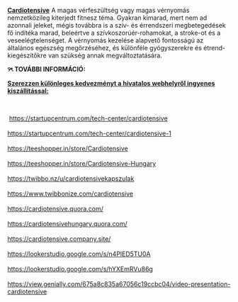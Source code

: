 <p><a href="https://www.healthnutra.org/hu/cardiotensive/"><strong>Cardiotensive</strong></a> <span style="font-weight: 400;">A magas v&eacute;rfesz&uuml;lts&eacute;g vagy magas v&eacute;rnyom&aacute;s nemzetk&ouml;zileg kiterjedt fitnesz t&eacute;ma. Gyakran kimarad, mert nem ad azonnali jeleket, m&eacute;gis tov&aacute;bbra is a sz&iacute;v- &eacute;s &eacute;rrendszeri megbeteged&eacute;sek fő ind&iacute;t&eacute;ka marad, bele&eacute;rtve a sz&iacute;vkoszor&uacute;&eacute;r-rohamokat, a stroke-ot &eacute;s a veseel&eacute;gtelens&eacute;get. A v&eacute;rnyom&aacute;s kezel&eacute;se alapvető fontoss&aacute;g&uacute; az &aacute;ltal&aacute;nos eg&eacute;szs&eacute;g megőrz&eacute;s&eacute;hez, &eacute;s k&uuml;l&ouml;nf&eacute;le gy&oacute;gyszerekre &eacute;s &eacute;trend-kieg&eacute;sz&iacute;tőkre van sz&uuml;ks&eacute;g annak megv&aacute;ltoztat&aacute;s&aacute;ra.</span></p>
<p><strong>୨ৎ TOV&Aacute;BBI INFORM&Aacute;CI&Oacute;:&nbsp;</strong></p>
<p><a href="https://www.healthnutra.org/hu/cardiotensive/"><strong>Szerezzen k&uuml;l&ouml;nleges kedvezm&eacute;nyt a hivatalos webhelyről ingyenes kisz&aacute;ll&iacute;t&aacute;ssal:</strong></a></p>
<p>&nbsp;</p>
<div id="tw-target-rmn-container" class="tw-target-rmn tw-ta-container F0azHf tw-nfl" tabindex="0">&nbsp;<a href="https://startupcentrum.com/tech-center/cardiotensive">https://startupcentrum.com/tech-center/cardiotensive</a></div>
<div class="tw-target-rmn tw-ta-container F0azHf tw-nfl" tabindex="0"><br /><a href="https://startupcentrum.com/tech-center/cardiotensive-1">https://startupcentrum.com/tech-center/cardiotensive-1</a></div>
<div class="tw-target-rmn tw-ta-container F0azHf tw-nfl" tabindex="0"><br /><a href="https://teeshopper.in/store/Cardiotensive">https://teeshopper.in/store/Cardiotensive</a></div>
<div class="tw-target-rmn tw-ta-container F0azHf tw-nfl" tabindex="0"><br /><a href="https://teeshopper.in/store/Cardiotensive-Hungary">https://teeshopper.in/store/Cardiotensive-Hungary</a></div>
<div class="tw-target-rmn tw-ta-container F0azHf tw-nfl" tabindex="0"><br /><a href="https://twibbo.nz/u/cardiotensivekapszulak">https://twibbo.nz/u/cardiotensivekapszulak</a></div>
<div class="tw-target-rmn tw-ta-container F0azHf tw-nfl" tabindex="0"><br /><a href="https://www.twibbonize.com/cardiotensive">https://www.twibbonize.com/cardiotensive</a></div>
<div class="tw-target-rmn tw-ta-container F0azHf tw-nfl" tabindex="0"><br /><a href="https://cardiotensive.quora.com/">https://cardiotensive.quora.com/</a></div>
<div class="tw-target-rmn tw-ta-container F0azHf tw-nfl" tabindex="0"><br /><a href="https://cardiotensivehungary.quora.com/">https://cardiotensivehungary.quora.com/</a></div>
<div class="tw-target-rmn tw-ta-container F0azHf tw-nfl" tabindex="0"><br /><a href="https://cardiotensive.company.site/">https://cardiotensive.company.site/</a></div>
<div class="tw-target-rmn tw-ta-container F0azHf tw-nfl" tabindex="0"><br /><a href="https://lookerstudio.google.com/s/n4PlED5TU0A">https://lookerstudio.google.com/s/n4PlED5TU0A</a></div>
<div class="tw-target-rmn tw-ta-container F0azHf tw-nfl" tabindex="0"><br /><a href="https://lookerstudio.google.com/s/hYXEmRVu86g">https://lookerstudio.google.com/s/hYXEmRVu86g</a></div>
<div class="tw-target-rmn tw-ta-container F0azHf tw-nfl" tabindex="0"><br /><a href="https://view.genially.com/675a8c835a67056c19ccbc04/video-presentation-cardiotensive">https://view.genially.com/675a8c835a67056c19ccbc04/video-presentation-cardiotensive</a></div>
<div class="tw-target-rmn tw-ta-container F0azHf tw-nfl" tabindex="0">&nbsp;</div>
